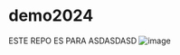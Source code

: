 # demo2024
 ESTE REPO ES PARA ASDASDASD
 ![image](https://github.com/JonatanEzequielAlvarez/demo2024/assets/37638549/089b5309-c546-4cdb-a2cd-050564090716)

